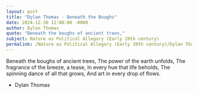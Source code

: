 ```yaml
---
layout: post
title: "Dylan Thomas - Beneath the Boughs"
date: 2024-12-30 12:00:00 -0000
author: Dylan Thomas
quote: "Beneath the boughs of ancient trees,"
subject: Nature as Political Allegory (Early 20th century)
permalink: /Nature as Political Allegory (Early 20th century)/Dylan Thomas/Dylan Thomas - Beneath the Boughs
---
```


Beneath the boughs of ancient trees,
The power of the earth unfolds,
The fragrance of the breeze, a tease,
In every hue that life beholds,
The spinning dance of all that grows,
And art in every drop of flows.

- Dylan Thomas
